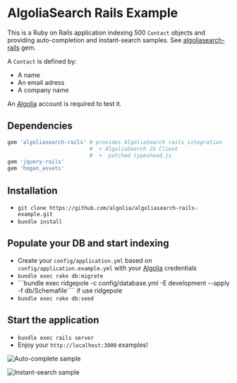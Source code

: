 AlgoliaSearch Rails Example
============================

This is a Ruby on Rails application indexing 500 ```Contact``` objects and providing auto-completion and instant-search samples. See [algoliasearch-rails](http://github.com/algolia/algoliasearch-rails) gem.

A ```Contact``` is defined by:

* A name
* An email adress
* A company name

An [Algolia](http://www.algolia.com) account is required to test it.

Dependencies
------------

```ruby
gem 'algoliasearch-rails' # provides AlgoliaSearch rails integration
                          #  + AlgoliaSearch JS Client
                          #  +  patched typeahead.js
gem 'jquery-rails'
gem 'hogan_assets'
```

Installation
--------------

* ```git clone https://github.com/algolia/algoliasearch-rails-example.git```
*  ```bundle install```

Populate your DB and start indexing
--------------------------------------
*  Create your ```config/application.yml``` based on ```config/application.example.yml``` with your [Algolia](http://www.algolia.com) credentials
*  ```bundle exec rake db:migrate```
*  ```bundle exec ridgepole -c config/database.yml -E development --apply -f db/Schemafile```` if use ridgepole
*  ```bundle exec rake db:seed```

Start the application
---------------------
*  ```bundle exec rails server```
*  Enjoy your ```http://localhost:3000``` examples!


![Auto-complete sample](auto-complete.png)

![Instant-search sample](instant-search.png)
